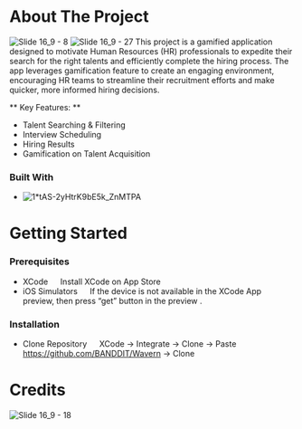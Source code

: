 # About The Project
![Slide 16_9 - 8](https://github.com/BANDDIT/Wavern/assets/88844011/c7e401ad-15aa-448d-b890-e46d6911a924)
![Slide 16_9 - 27](https://github.com/BANDDIT/Wavern/assets/88844011/653ffb2d-bbf0-4f7d-9fb7-d4d226e67b38)
This project is a gamified application designed to motivate Human Resources (HR) professionals to expedite their search for the right talents and efficiently complete the hiring process. The app leverages gamification feature to create an engaging environment, encouraging HR teams to streamline their recruitment efforts and make quicker, more informed hiring decisions.

** Key Features: ** 
* Talent Searching & Filtering 
* Interview Scheduling
* Hiring Results
* Gamification on Talent Acquisition

### Built With 
* ![1*tAS-2yHtrK9bE5k_ZnMTPA](https://github.com/BANDDIT/Wavern/assets/88844011/a251f7f4-9a45-42ac-8c89-b2cba18fe594)

# Getting Started
### Prerequisites
* XCode
&emsp; Install XCode on App Store
* iOS Simulators
&emsp; If the device is not available in the XCode App preview, then press “get” button in the preview .
### Installation
* Clone Repository
&emsp; XCode -> Integrate -> Clone ->  Paste https://github.com/BANDDIT/Wavern -> Clone 

# Credits
![Slide 16_9 - 18](https://github.com/BANDDIT/Wavern/assets/88844011/1ab20ba9-916e-4961-a335-718f7b314e16)

